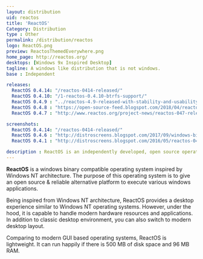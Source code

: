 ```yaml
---
layout: distribution
uid: reactos
title: 'ReactOS'
Category: Distribution
type : Other
permalink: /distribution/reactos
logo: ReactOS.png
preview: ReactosThemedEverywhere.png
home_page: http://reactos.org/
desktops: [Windows 9x Inspired Desktop]
tagline: A windows like distribution that is not windows.
base : Independent

releases:
  ReactOS 0.4.14: "/reactos-0414-released/"
  ReactOS 0.4.10: "/1-reactos-0.4.10-btrfs-support/"
  ReactOS 0.4.9 : "../reactos-4.9-released-with-stability-and-usability-improvements/"
  ReactOS 0.4.8 : "https://open-source-feed.blogspot.com/2018/04/reactos-048-released-with-improved-user.html"
  ReactOS 0.4.7 : "http://www.reactos.org/project-news/reactos-047-released"

screenshots:
  ReactOS 0.4.14: "/reactos-0414-released/"
  ReactOS 0.4.6 : "http://distroscreens.blogspot.com/2017/09/windows-binary-compatible-reactos-046.html"
  ReactOS 0.4.1 : "http://distroscreens.blogspot.com/2016/05/reactos-041-screenshots.html"

description : ReactOS is an independently developed, open source operating system inspired by Windows NT architecture.
---
```

**ReactOS** is a windows binary compatible operating system inspired by Windows NT architecture. The purpose of this operating system is to give an open source & reliable alternative platform to execute various windows applications.

Being inspired from Windows NT architecture, ReactOS provides a desktop experience similar to Windows NT operating systems. However, under the hood, it is capable to handle modern hardware resources and applications. In addition to classic desktop environment, you can also switch to modern desktop layout.

Comparing to modern GUI based operating systems, ReactOS is lightweight. It can run happily if there is 500 MB of disk space and 96 MB RAM.
